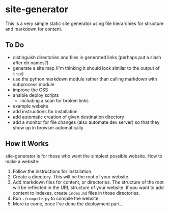 # site-generator

This is a very simple static site generator using file hierarchies for structure
and markdown for content.

## To Do

- distinguish directories and files in generated links (perhaps put a slash after dir names?)
- generate a site map (I'm thinking it should look similar to the output of `tree`)
- use the python markdown module rather than calling markdown with subprocess module
- improve the CSS
- ansible deploy scripts
  - including a scan for broken links
- example website
- add instructions for installation
- add automatic creation of given destination directory
- add a monitor for file changes (also automate dev server) so that they show up in
  browser automatically

## How it Works

site-generator is for those who want the simplest possible website.
How to make a website:

1. Follow the instructions for installation.
1. Create a directory. This will be the root of your website.
1. Add markdown files for content, or directories.
   The structure of the root will be reflected in the URL structure of your website.
   If you want to add content to indexes, create `index.md` files in those directories.
1. Run `./compile.py` to compile the website.
1. More to come, once I've done the deployment part...
